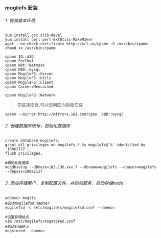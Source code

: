 ### mogilefs 安装

###### 1.  安装基本环境

    yum install gcc zlib-devel
    yum install perl perl-ExtUtils-MakeMaker
    wget --no-check-certificate http://xrl.us/cpanm -O /usr/bin/cpanm
    chmod +x /usr/bin/cpanm 
    
    cpanm IO::AIO
    cpanm Perlbal
    cpanm Net::Netmask
    cpanm DBD::mysql
    cpanm MogileFS::Server
    cpanm MogileFS::Utils
    cpanm MogileFS::Client
    cpanm Cache::Memcached
    
    cpanm MogileFS::Network

>  安装速度慢,可以使用国内镜像安装

    cpanm --mirror http://mirrors.163.com/cpan  DBD::mysql


###### 2. 创建数据库账号，初始化数据库

    create database mogilefs;
    grant all privileges on mogilefs.* to mogilefs@'%' identified by '180e2127';
    flush privileges;

    #初始化数据库
    mogdbsetup --dbhost=183.136.xxx.7 --dbname=mogilefs --dbuser=mogilefs --dbpass=180e2127


###### 3. 添加存储用户，复制配置文件，并启动服务，启动存储node


    adduser mogile
    #启动mogilefsd master
    mogilefsd -c /etc/mogilefs/mogilefsd.conf --daemon
    
    #设置存储结点
    vim /etc/mogilefs/mogstored.conf
    #启动存储结点
    mogstored --daemon

    
